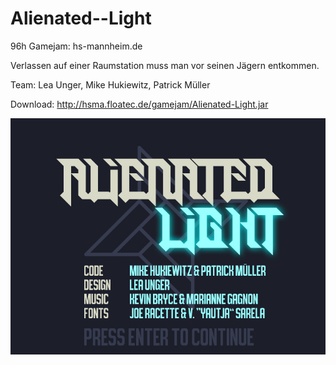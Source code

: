 # Alienated--Light
96h Gamejam: hs-mannheim.de

Verlassen auf einer Raumstation muss man vor seinen Jägern entkommen. 

Team: Lea Unger, Mike Hukiewitz, Patrick Müller

Download: http://hsma.floatec.de/gamejam/Alienated-Light.jar

![Startscreen](core/assets/screens/credits.jpg)
